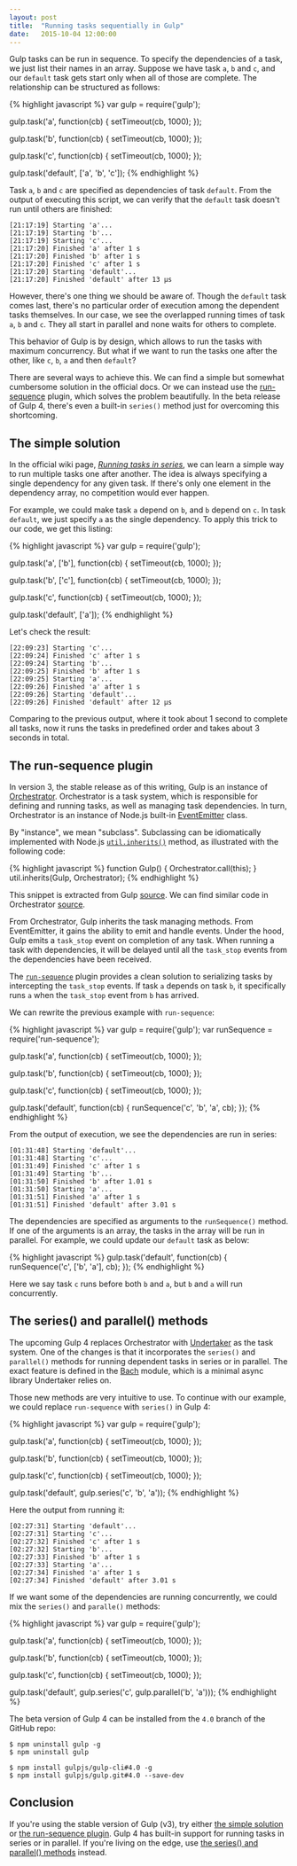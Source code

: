 ```yaml
---
layout: post
title:  "Running tasks sequentially in Gulp"
date:   2015-10-04 12:00:00
---
```


Gulp tasks can be run in sequence. To specify the dependencies of a task, we just list their names in an array. Suppose we have task `a`, `b` and `c`, and our `default` task gets start only when all of those are complete. The relationship can be structured as follows:

{% highlight javascript %}
var gulp = require('gulp');

gulp.task('a', function(cb) {
  setTimeout(cb, 1000);
});

gulp.task('b', function(cb) {
  setTimeout(cb, 1000);
});

gulp.task('c', function(cb) {
  setTimeout(cb, 1000);
});

gulp.task('default', ['a', 'b', 'c']);
{% endhighlight %}

Task `a`, `b` and `c` are specified as dependencies of task `default`. From the output of executing this script, we can verify that the `default` task doesn't run until others are finished:

    [21:17:19] Starting 'a'...
    [21:17:19] Starting 'b'...
    [21:17:19] Starting 'c'...
    [21:17:20] Finished 'a' after 1 s
    [21:17:20] Finished 'b' after 1 s
    [21:17:20] Finished 'c' after 1 s
    [21:17:20] Starting 'default'...
    [21:17:20] Finished 'default' after 13 μs

However, there's one thing we should be aware of. Though the `default` task comes last, there's no particular order of execution among the dependent tasks themselves. In our case, we see the overlapped running times of task `a`, `b` and `c`. They all start in parallel and none waits for others to complete.

This behavior of Gulp is by design, which allows to run the tasks with maximum concurrency. But what if we want to run the tasks one after the other, like `c`, `b`, `a` and then `default`?

There are several ways to achieve this. We can find a simple but somewhat cumbersome solution in the official docs. Or we can instead use the [run-sequence](https://www.npmjs.com/package/run-sequence) plugin, which solves the problem beautifully. In the beta release of Gulp 4, there's even a built-in `series()` method just for overcoming this shortcoming.

## The simple solution

In the official wiki page, *[Running tasks in series](https://github.com/gulpjs/gulp/blob/master/docs/recipes/running-tasks-in-series.md)*, we can learn a simple way to run multiple tasks one after another. The idea is always specifying a single dependency for any given task. If there's only one element in the dependency array, no competition would ever happen.

For example, we could make task `a` depend on `b`, and `b` depend on `c`. In task `default`, we just specify `a` as the single dependency. To apply this trick to our code, we get this listing:

{% highlight javascript %}
var gulp = require('gulp');

gulp.task('a', ['b'], function(cb) {
  setTimeout(cb, 1000);
});

gulp.task('b', ['c'], function(cb) {
  setTimeout(cb, 1000);
});

gulp.task('c', function(cb) {
  setTimeout(cb, 1000);
});

gulp.task('default', ['a']);
{% endhighlight %}

Let's check the result:

    [22:09:23] Starting 'c'...
    [22:09:24] Finished 'c' after 1 s
    [22:09:24] Starting 'b'...
    [22:09:25] Finished 'b' after 1 s
    [22:09:25] Starting 'a'...
    [22:09:26] Finished 'a' after 1 s
    [22:09:26] Starting 'default'...
    [22:09:26] Finished 'default' after 12 μs

Comparing to the previous output, where it took about 1 second to complete all tasks, now it runs the tasks in predefined order and takes about 3 seconds in total.

## The run-sequence plugin

In version 3, the stable release as of this writing, Gulp is an instance of [Orchestrator](https://www.npmjs.com/package/orchestrator). Orchestrator is a task system, which is responsible for defining and running tasks, as well as managing task dependencies. In turn, Orchestrator is an instance of Node.js built-in [EventEmitter](https://nodejs.org/api/events.html) class.

By "instance", we mean "subclass". Subclassing can be idiomatically implemented with Node.js [`util.inherits()`](https://nodejs.org/api/util.html#util_util_inherits_constructor_superconstructor) method, as illustrated with the following code:

{% highlight javascript %}
function Gulp() {
  Orchestrator.call(this);
}
util.inherits(Gulp, Orchestrator);
{% endhighlight %}

This snippet is extracted from Gulp [source](https://github.com/gulpjs/gulp/blob/47623606afb698f66a4085ad6f73bc7270ad1654/index.js#L9-L12). We can find similar code in Orchestrator [source](https://github.com/orchestrator/orchestrator/blob/fa11e5e2cbbf735f321d8c19f29c00b8d46058c4/index.js#L10-L17).

From Orchestrator, Gulp inherits the task managing methods. From EventEmitter, it gains the ability to emit and handle events. Under the hood, Gulp emits a `task_stop` event on completion of any task. When running a task with dependencies, it will be delayed until all the `task_stop` events from the dependencies have been received.

The [`run-sequence`](https://www.npmjs.com/package/run-sequence) plugin provides a clean solution to serializing tasks by intercepting the `task_stop` events. If task `a` depends on task `b`, it specifically runs `a` when the `task_stop` event from `b` has arrived.

We can rewrite the previous example with `run-sequence`:

{% highlight javascript %}
var gulp = require('gulp');
var runSequence = require('run-sequence');

gulp.task('a', function(cb) {
  setTimeout(cb, 1000);
});

gulp.task('b', function(cb) {
  setTimeout(cb, 1000);
});

gulp.task('c', function(cb) {
  setTimeout(cb, 1000);
});

gulp.task('default', function(cb) {
  runSequence('c', 'b', 'a', cb);
});
{% endhighlight %}

From the output of execution, we see the dependencies are run in series:

    [01:31:48] Starting 'default'...
    [01:31:48] Starting 'c'...
    [01:31:49] Finished 'c' after 1 s
    [01:31:49] Starting 'b'...
    [01:31:50] Finished 'b' after 1.01 s
    [01:31:50] Starting 'a'...
    [01:31:51] Finished 'a' after 1 s
    [01:31:51] Finished 'default' after 3.01 s

The dependencies are specified as arguments to the `runSequence()` method. If one of the arguments is an array, the tasks in the array will be run in parallel. For example, we could update our `default` task as below:

{% highlight javascript %}
gulp.task('default', function(cb) {
  runSequence('c', ['b', 'a'], cb);
});
{% endhighlight %}

Here we say task `c` runs before both `b` and `a`, but `b` and `a` will run concurrently.

## The series() and parallel() methods

The upcoming Gulp 4 replaces Orchestrator with [Undertaker](https://www.npmjs.com/package/undertaker) as the task system. One of the changes is that it incorporates the `series()` and `parallel()` methods for running dependent tasks in series or in parallel. The exact feature is defined in the [Bach](https://www.npmjs.com/package/bach) module, which is a minimal async library Undertaker relies on.

Those new methods are very intuitive to use. To continue with our example, we could replace `run-sequence` with `series()` in Gulp 4:

{% highlight javascript %}
var gulp = require('gulp');

gulp.task('a', function(cb) {
  setTimeout(cb, 1000);
});

gulp.task('b', function(cb) {
  setTimeout(cb, 1000);
});

gulp.task('c', function(cb) {
  setTimeout(cb, 1000);
});

gulp.task('default', gulp.series('c', 'b', 'a'));
{% endhighlight %}

Here the output from running it:

    [02:27:31] Starting 'default'...
    [02:27:31] Starting 'c'...
    [02:27:32] Finished 'c' after 1 s
    [02:27:32] Starting 'b'...
    [02:27:33] Finished 'b' after 1 s
    [02:27:33] Starting 'a'...
    [02:27:34] Finished 'a' after 1 s
    [02:27:34] Finished 'default' after 3.01 s

If we want some of the dependencies are running concurrently, we could mix the `series()` and `paralle()` methods:

{% highlight javascript %}
var gulp = require('gulp');

gulp.task('a', function(cb) {
  setTimeout(cb, 1000);
});

gulp.task('b', function(cb) {
  setTimeout(cb, 1000);
});

gulp.task('c', function(cb) {
  setTimeout(cb, 1000);
});

gulp.task('default', gulp.series('c', gulp.parallel('b', 'a')));
{% endhighlight %}

The beta version of Gulp 4 can be installed from the `4.0` branch of the GitHub repo:

    $ npm uninstall gulp -g
    $ npm uninstall gulp

    $ npm install gulpjs/gulp-cli#4.0 -g
    $ npm install gulpjs/gulp.git#4.0 --save-dev

## Conclusion

If you're using the stable version of Gulp (v3), try either [the simple solution](#the-simple-solution) or [the run-sequence plugin](#the-run-sequence-plugin). Gulp 4 has built-in support for running tasks in series or in parallel. If you're living on the edge, use [the series() and parallel() methods](#the-series-and-parallel-methods) instead.
